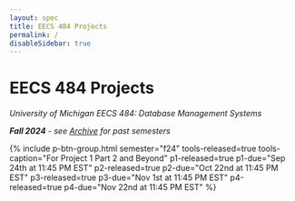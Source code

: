```yaml
---
layout: spec
title: EECS 484 Projects
permalink: /
disableSidebar: true
---
```


# EECS 484 Projects

_University of Michigan EECS 484: Database Management Systems_

_**Fall 2024** - see [Archive](/archive) for past semesters_

{% include p-btn-group.html semester="f24"
tools-released=true tools-caption="For Project 1 Part 2 and Beyond" 
p1-released=true p1-due="Sep 24th at 11:45 PM EST" 
p2-released=true p2-due="Oct 22nd at 11:45 PM EST"
p3-released=true p3-due="Nov 1st at 11:45 PM EST"
p4-released=true p4-due="Nov 22nd at 11:45 PM EST" %}
